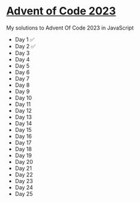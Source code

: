 #  [Advent of Code 2023](https://adventofcode.com/)
My solutions to Advent Of Code 2023 in JavaScript

- Day 1 ✅
- Day 2 ✅
- Day 3 
- Day 4 
- Day 5 
- Day 6 
- Day 7 
- Day 8 
- Day 9 
- Day 10 
- Day 11 
- Day 12 
- Day 13 
- Day 14 
- Day 15 
- Day 16 
- Day 17 
- Day 18 
- Day 19 
- Day 20 
- Day 21 
- Day 22 
- Day 23 
- Day 24 
- Day 25 
